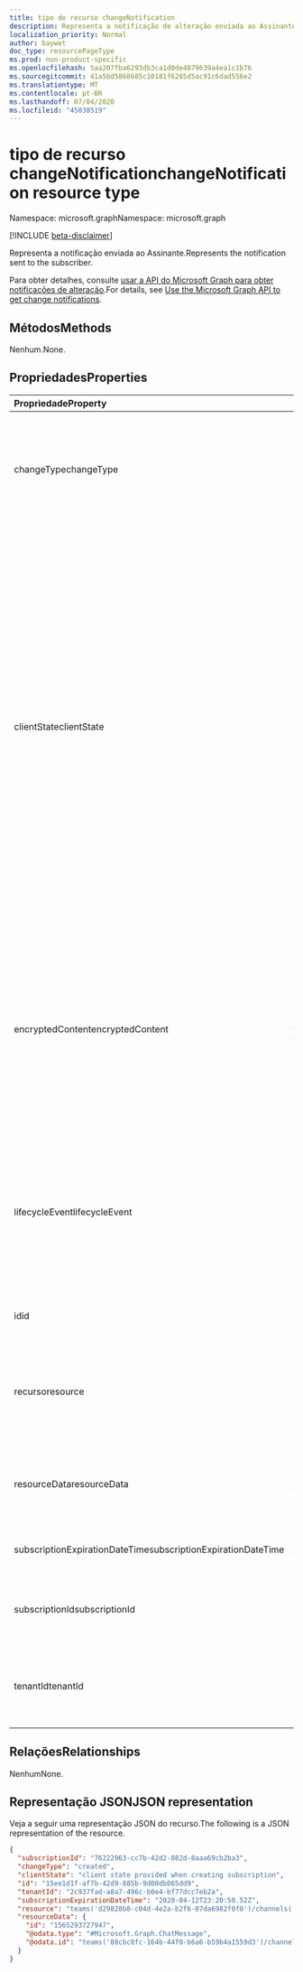 ```yaml
---
title: tipo de recurso changeNotification
description: Representa a notificação de alteração enviada ao Assinante.
localization_priority: Normal
author: baywet
doc_type: resourcePageType
ms.prod: non-product-specific
ms.openlocfilehash: 5aa207fba6293db3ca1d0de4879639a4ea1c1b76
ms.sourcegitcommit: 41a5bd5868685c10181f6285d5ac91c6dad556e2
ms.translationtype: MT
ms.contentlocale: pt-BR
ms.lasthandoff: 07/04/2020
ms.locfileid: "45038519"
---
```

# <a name="changenotification-resource-type"></a><span data-ttu-id="f8052-103">tipo de recurso changeNotification</span><span class="sxs-lookup"><span data-stu-id="f8052-103">changeNotification resource type</span></span>

<span data-ttu-id="f8052-104">Namespace: microsoft.graph</span><span class="sxs-lookup"><span data-stu-id="f8052-104">Namespace: microsoft.graph</span></span>

[!INCLUDE [beta-disclaimer](../../includes/beta-disclaimer.md)]

<span data-ttu-id="f8052-105">Representa a notificação enviada ao Assinante.</span><span class="sxs-lookup"><span data-stu-id="f8052-105">Represents the notification sent to the subscriber.</span></span>

<span data-ttu-id="f8052-106">Para obter detalhes, consulte [usar a API do Microsoft Graph para obter notificações de alteração](webhooks.md).</span><span class="sxs-lookup"><span data-stu-id="f8052-106">For details, see [Use the Microsoft Graph API to get change notifications](webhooks.md).</span></span>

## <a name="methods"></a><span data-ttu-id="f8052-107">Métodos</span><span class="sxs-lookup"><span data-stu-id="f8052-107">Methods</span></span>

<span data-ttu-id="f8052-108">Nenhum.</span><span class="sxs-lookup"><span data-stu-id="f8052-108">None.</span></span>

## <a name="properties"></a><span data-ttu-id="f8052-109">Propriedades</span><span class="sxs-lookup"><span data-stu-id="f8052-109">Properties</span></span>

| <span data-ttu-id="f8052-110">Propriedade</span><span class="sxs-lookup"><span data-stu-id="f8052-110">Property</span></span> | <span data-ttu-id="f8052-111">Tipo</span><span class="sxs-lookup"><span data-stu-id="f8052-111">Type</span></span> | <span data-ttu-id="f8052-112">Descrição</span><span class="sxs-lookup"><span data-stu-id="f8052-112">Description</span></span> |
|:---------|:-----|:------------|
| <span data-ttu-id="f8052-113">changeType</span><span class="sxs-lookup"><span data-stu-id="f8052-113">changeType</span></span> | <span data-ttu-id="f8052-114">string</span><span class="sxs-lookup"><span data-stu-id="f8052-114">string</span></span> | <span data-ttu-id="f8052-115">Indica o tipo de alteração que irá gerar a notificação de alteração.</span><span class="sxs-lookup"><span data-stu-id="f8052-115">Indicates the type of change that will raise the change notification.</span></span> <span data-ttu-id="f8052-116">Os valores com suporte são: `created`, `updated`, `deleted`.</span><span class="sxs-lookup"><span data-stu-id="f8052-116">The supported values are: `created`, `updated`, `deleted`.</span></span> <span data-ttu-id="f8052-117">Obrigatório.</span><span class="sxs-lookup"><span data-stu-id="f8052-117">Required.</span></span> |
| <span data-ttu-id="f8052-118">clientState</span><span class="sxs-lookup"><span data-stu-id="f8052-118">clientState</span></span> | <span data-ttu-id="f8052-119">string</span><span class="sxs-lookup"><span data-stu-id="f8052-119">string</span></span> | <span data-ttu-id="f8052-120">O valor da propriedade **ClientState** enviado especificado na solicitação de assinatura (se houver).</span><span class="sxs-lookup"><span data-stu-id="f8052-120">Value of the **clientState** property sent specified in the subscription request (if any).</span></span> <span data-ttu-id="f8052-121">O tamanho máximo é de 255 caracteres.</span><span class="sxs-lookup"><span data-stu-id="f8052-121">The maximum length is 255 characters.</span></span> <span data-ttu-id="f8052-122">O cliente pode verificar se a notificação de alteração veio do serviço, comparando os valores da propriedade **ClientState** .</span><span class="sxs-lookup"><span data-stu-id="f8052-122">The client can check whether the change notification came from the service by comparing the values of the **clientState** property.</span></span> <span data-ttu-id="f8052-123">O valor da propriedade **ClientState** enviada com a assinatura é comparado com o valor da propriedade **ClientState** recebida com cada notificação de alteração.</span><span class="sxs-lookup"><span data-stu-id="f8052-123">The value of the **clientState** property sent with the subscription is compared with the value of the **clientState** property received with each change notification.</span></span> <span data-ttu-id="f8052-124">Opcional.</span><span class="sxs-lookup"><span data-stu-id="f8052-124">Optional.</span></span> |
| <span data-ttu-id="f8052-125">encryptedContent</span><span class="sxs-lookup"><span data-stu-id="f8052-125">encryptedContent</span></span> | [<span data-ttu-id="f8052-126">Microsoft. Graph. changeNotificationEncryptedContent</span><span class="sxs-lookup"><span data-stu-id="f8052-126">microsoft.graph.changeNotificationEncryptedContent</span></span>](changenotificationencryptedcontent.md) | <span data-ttu-id="f8052-127">Prever Conteúdo criptografado anexado à notificação de alteração.</span><span class="sxs-lookup"><span data-stu-id="f8052-127">(Preview) Encrypted content attached with the change notification.</span></span> <span data-ttu-id="f8052-128">Só é fornecido se **encryptionCertificate** e **includeResourceData** foram definidos durante a solicitação de assinatura e se o recurso oferecer suporte a ele.</span><span class="sxs-lookup"><span data-stu-id="f8052-128">Only provided if **encryptionCertificate** and **includeResourceData** were defined during the subscription request and if the resource supports it.</span></span> <span data-ttu-id="f8052-129">Opcional</span><span class="sxs-lookup"><span data-stu-id="f8052-129">Optional</span></span> |
| <span data-ttu-id="f8052-130">lifecycleEvent</span><span class="sxs-lookup"><span data-stu-id="f8052-130">lifecycleEvent</span></span> | <span data-ttu-id="f8052-131">string</span><span class="sxs-lookup"><span data-stu-id="f8052-131">string</span></span> | <span data-ttu-id="f8052-132">O tipo de notificação de ciclo de vida se a notificação atual é uma notificação de ciclo de vida.</span><span class="sxs-lookup"><span data-stu-id="f8052-132">The type of lifecycle notification if the current notification is a lifecycle notification.</span></span> <span data-ttu-id="f8052-133">Opcional.</span><span class="sxs-lookup"><span data-stu-id="f8052-133">Optional.</span></span> <span data-ttu-id="f8052-134">Os valores com suporte são `missed` , `removed` , `reauthorizationRequired` .</span><span class="sxs-lookup"><span data-stu-id="f8052-134">Supported values are `missed`, `removed`, `reauthorizationRequired`.</span></span> |
| <span data-ttu-id="f8052-135">id</span><span class="sxs-lookup"><span data-stu-id="f8052-135">id</span></span> | <span data-ttu-id="f8052-136">cadeia de caracteres</span><span class="sxs-lookup"><span data-stu-id="f8052-136">string</span></span> | <span data-ttu-id="f8052-137">ID exclusiva da notificação.</span><span class="sxs-lookup"><span data-stu-id="f8052-137">Unique ID for the notification.</span></span> <span data-ttu-id="f8052-138">Opcional.</span><span class="sxs-lookup"><span data-stu-id="f8052-138">Optional.</span></span> |
| <span data-ttu-id="f8052-139">recurso</span><span class="sxs-lookup"><span data-stu-id="f8052-139">resource</span></span> | <span data-ttu-id="f8052-140">string</span><span class="sxs-lookup"><span data-stu-id="f8052-140">string</span></span> | <span data-ttu-id="f8052-141">O URI do recurso que emitiu a notificação de alteração relativa a `https://graph.microsoft.com` .</span><span class="sxs-lookup"><span data-stu-id="f8052-141">The URI of the resource that emitted the change notification relative to `https://graph.microsoft.com`.</span></span> <span data-ttu-id="f8052-142">Obrigatório.</span><span class="sxs-lookup"><span data-stu-id="f8052-142">Required.</span></span> |
| <span data-ttu-id="f8052-143">resourceData</span><span class="sxs-lookup"><span data-stu-id="f8052-143">resourceData</span></span> | [<span data-ttu-id="f8052-144">Microsoft. Graph. resourceData</span><span class="sxs-lookup"><span data-stu-id="f8052-144">microsoft.graph.resourceData</span></span>](resourcedata.md) | <span data-ttu-id="f8052-145">O conteúdo dessa propriedade depende do tipo de recurso que está sendo assinado.</span><span class="sxs-lookup"><span data-stu-id="f8052-145">The content of this property depends on the type of resource being subscribed to.</span></span> <span data-ttu-id="f8052-146">Obrigatório.</span><span class="sxs-lookup"><span data-stu-id="f8052-146">Required.</span></span> |
| <span data-ttu-id="f8052-147">subscriptionExpirationDateTime</span><span class="sxs-lookup"><span data-stu-id="f8052-147">subscriptionExpirationDateTime</span></span> | [<span data-ttu-id="f8052-148">dateTime</span><span class="sxs-lookup"><span data-stu-id="f8052-148">dateTime</span></span>](https://tools.ietf.org/html/rfc3339) | <span data-ttu-id="f8052-149">O tempo de expiração da assinatura.</span><span class="sxs-lookup"><span data-stu-id="f8052-149">The expiration time for the subscription.</span></span> <span data-ttu-id="f8052-150">Obrigatório.</span><span class="sxs-lookup"><span data-stu-id="f8052-150">Required.</span></span> |
| <span data-ttu-id="f8052-151">subscriptionId</span><span class="sxs-lookup"><span data-stu-id="f8052-151">subscriptionId</span></span> | <span data-ttu-id="f8052-152">string</span><span class="sxs-lookup"><span data-stu-id="f8052-152">string</span></span> | <span data-ttu-id="f8052-153">O identificador exclusivo da assinatura que gerou a notificação.</span><span class="sxs-lookup"><span data-stu-id="f8052-153">The unique identifier of the subscription that generated the notification.</span></span> |
| <span data-ttu-id="f8052-154">tenantId</span><span class="sxs-lookup"><span data-stu-id="f8052-154">tenantId</span></span> | <span data-ttu-id="f8052-155">#c0</span><span class="sxs-lookup"><span data-stu-id="f8052-155">guid</span></span> | <span data-ttu-id="f8052-156">O identificador exclusivo do locatário do qual a notificação de alteração se originou.</span><span class="sxs-lookup"><span data-stu-id="f8052-156">The unique identifier of the tenant from which the change notification originated.</span></span> |

## <a name="relationships"></a><span data-ttu-id="f8052-157">Relações</span><span class="sxs-lookup"><span data-stu-id="f8052-157">Relationships</span></span>

<span data-ttu-id="f8052-158">Nenhum</span><span class="sxs-lookup"><span data-stu-id="f8052-158">None.</span></span>

## <a name="json-representation"></a><span data-ttu-id="f8052-159">Representação JSON</span><span class="sxs-lookup"><span data-stu-id="f8052-159">JSON representation</span></span>

<span data-ttu-id="f8052-160">Veja a seguir uma representação JSON do recurso.</span><span class="sxs-lookup"><span data-stu-id="f8052-160">The following is a JSON representation of the resource.</span></span>

<!-- {
  "blockType": "resource",
  "optionalProperties": [

  ],
  "@odata.type": "microsoft.graph.changeNotification"
}-->

```json
{
  "subscriptionId": "76222963-cc7b-42d2-882d-8aaa69cb2ba3",
  "changeType": "created",
  "clientState": "client state provided when creating subscription",
  "id": "15ee1d1f-af7b-42d9-885b-9d00db065dd9",
  "tenantId": "2c937fad-a8a7-496c-b0e4-bf77dcc7eb2a",
  "subscriptionExpirationDateTime": "2020-04-12T23:20:50.52Z",
  "resource": "teams('d29828b8-c04d-4e2a-b2f6-07da6982f0f0')/channels('19:f127a8c55ad949d1a238464d22f0f99e@thread.skype')/messages('1565045424600')/replies('1565047490246')",
  "resourceData": {
    "id": "1565293727947",
    "@odata.type": "#Microsoft.Graph.ChatMessage",
    "@odata.id": "teams('88cbc8fc-164b-44f0-b6a6-b59b4a1559d3')/channels('19:8d9da062ec7647d4bb1976126e788b47@thread.tacv2')/messages('1565293727947')/replies('1565293727947')"
  }
}
```

<!-- uuid: 15ee1d1f-af7b-42d9-885b-9d00db065dd9
2020-05-25 14:57:30 UTC -->
<!--
{
  "type": "#page.annotation",
  "description": "change notification resource",
  "keywords": "",
  "section": "documentation",
  "tocPath": "",
  "suppressions": []
}
-->
